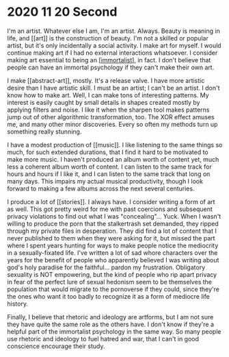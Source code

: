 # 2020 11 20 Second

I'm an artist.  Whatever else I am, I'm an artist.  Always.  Beauty is meaning in life, and [[art]] is the construction of beauty.  I'm not a skilled or popular artist, but it's only incidentally a social activity.  I make art for myself.  I would continue making art if I had no external interactions whatsoever.  I consider making art essential to being an [[immortalist]], in fact.  I don't believe that people can have an immortal psychology if they can't make their own art.

I make [[abstract-art]], mostly.  It's a release valve.  I have more artistic desire than I have artistic skill.  I must be an artist; I can't be an artist.  I don't know how to make art.  Well, I can make tons of interesting patterns.  My interest is easily caught by small details in shapes created mostly by applying filters and noise.  I like it when the sharpen tool makes patterns jump out of other algorithmic transformation, too.  The XOR effect amuses me, and many other minor discoveries.  Every so often my methods turn up something really stunning.

I have a modest production of [[music]].  I like listening to the same things so much, for such extended durations, that I find it hard to be motivated to make more music.  I haven't produced an album worth of content yet, much less a coherent album worth of content.  I can listen to the same track for hours and hours if I like it, and I can listen to the same track that long on many days.  This impairs my actual musical productivity, though I look forward to making a few albums across the next several centuries.

I produce a lot of [[stories]].  I always have.  I consider writing a form of art as well.  This got pretty weird for me with past coercions and subsequent privacy violations to find out what I was "concealing"...  Yuck.  When I wasn't willing to produce the porn that the stalkertrash set demanded, they ripped through my private files in desperation.  They did find a lot of content that I never published to them when they were asking for it, but missed the part where I spent years hunting for ways to make people notice the mediocrity in a sexually-fixated life.  I've written a lot of sad whore characters over the years for the benefit of people who apparently believed I was writing about god's holy paradise for the faithful... pardon my frustration.  Obligatory sexuality is NOT empowering, but the kind of people who rip apart privacy in fear of the perfect lure of sexual hedonism seem to be themselves the population that would migrate to the pornoverse if they could, since they're the ones who want it too badly to recognize it as a form of mediocre life history.

Finally, I believe that rhetoric and ideology are artforms, but I am not sure they have quite the same role as the others have.  I don't know if they're a helpful part of the immortalist psychology in the same way.  So many people use rhetoric and ideology to fuel hatred and war, that I can't in good conscience encourage their study.

[//begin]: # "Autogenerated link references for markdown compatibility"
[immortalist]: immortalist "Immortalist"
[//end]: # "Autogenerated link references"